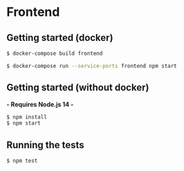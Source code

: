 # Frontend

## Getting started (docker)

```bash
$ docker-compose build frontend

$ docker-compose run --service-ports frontend npm start
```

## Getting started (without docker)

**- Requires Node.js 14 -**

```bash
$ npm install
$ npm start
```

## Running the tests

```bash
$ npm test
```
